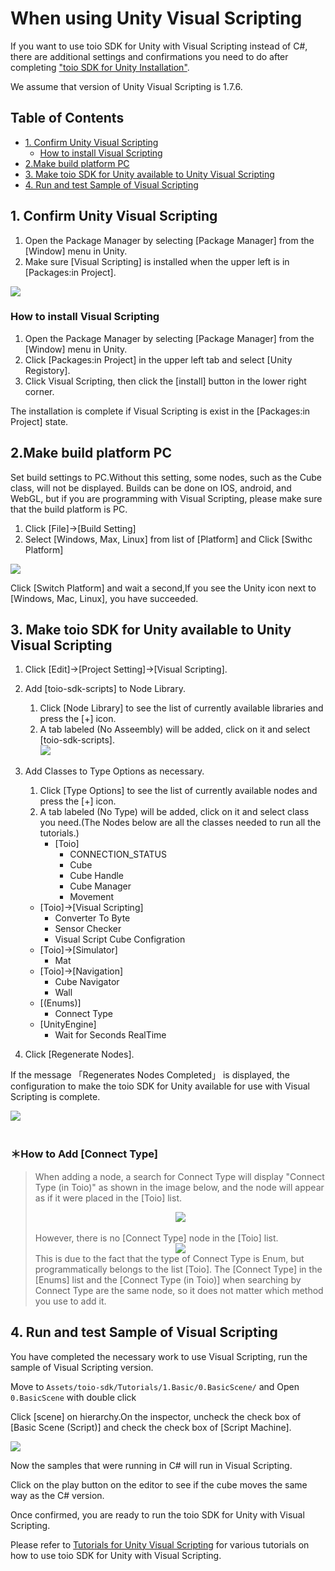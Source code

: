 # When using Unity Visual Scripting
If you want to use toio SDK for Unity with Visual Scripting instead of C#, there are additional settings and confirmations you need to do after completing ["toio SDK for Unity Installation"](download_sdk.md).

We assume that version of Unity Visual Scripting is 1.7.6.

## Table of Contents
  - [1. Confirm Unity Visual Scripting](#1-confirm-unity-visual-scripting)
    - [How to install Visual Scripting](#how-to-install-visual-scripting)
  - [2.Make build platform PC](#2make-build-platform-pc)
  - [3. Make toio SDK for Unity available to Unity Visual Scripting](#3-make-toio-sdk-for-unity-available-to-unity-visual-scripting)
  - [4. Run and test Sample of Visual Scripting](#4-run-and-test-sample-of-visual-scripting)

## 1. Confirm Unity Visual Scripting
1. Open the Package Manager by selecting [Package Manager] from the [Window] menu in Unity.
2. Make sure [Visual Scripting] is installed when the upper left is in [Packages:in Project].

<img src="res/visual_scripting_setting/visual_scripting_installed.png">

### How to install Visual Scripting
1. Open the Package Manager by selecting [Package Manager] from the [Window] menu in Unity.
1. Click [Packages:in Project] in the upper left tab and select [Unity Registory].
1. Click Visual Scripting, then click the [install] button in the lower right corner.

The installation is complete if Visual Scripting is exist in the [Packages:in Project] state.

## 2.Make build platform PC
Set build settings to PC.Without this setting, some nodes, such as the Cube class, will not be displayed.
Builds can be done on IOS, android, and WebGL, but if you are programming with Visual Scripting, please make sure that the build platform is PC.
1. Click [File]->[Build Setting]
2. Select [Windows, Max, Linux] from list of [Platform] and Click [Swithc Platform]
<img src="res/visual_scripting_setting/change_platform.png">

Click [Switch Platform] and wait a second,If you see the Unity icon next to [Windows, Mac, Linux], you have succeeded.

## 3. Make toio SDK for Unity available to Unity Visual Scripting

1. Click [Edit]->[Project Setting]->[Visual Scripting].
2. Add [toio-sdk-scripts] to Node Library.
   1. Click [Node Library] to see the list of currently available libraries and press the [+] icon.
   2. A tab labeled (No Asseembly) will be added, click on it and select [toio-sdk-scripts].<br>
![](res/visual_scripting_setting/add_toio_sdk_scripts.png)

3. Add Classes to Type Options as necessary.
   1. Click [Type Options] to see the list of currently available nodes and press the [+] icon.
   2.  A tab labeled (No Type) will be added, click on it and select class you need.(The Nodes below are all the classes needed to run all the tutorials.)
       - [Toio]
         - CONNECTION_STATUS
         - Cube
         - Cube Handle
         - Cube Manager
         - Movement
      - [Toio]->[Visual Scripting]
         - Converter To Byte
         - Sensor Checker
         - Visual Script Cube Configration
      - [Toio]->[Simulator]
         - Mat
      - [Toio]->[Navigation]
         - Cube Navigator
         - Wall
      - [(Enums)]
         - Connect Type
      - [UnityEngine]
         - Wait for Seconds RealTime
4. Click [Regenerate Nodes].

If the message 「Regenerates Nodes Completed」 is displayed, the configuration to make the toio SDK for Unity available for use with Visual Scripting is complete.

<img src="res/visual_scripting_setting/add_node.png"><br><br>

### ＊How to Add [Connect Type]

> When adding a node, a search for Connect Type will display "Connect Type (in Toio)" as shown in the image below, and the node will appear as if it were placed in the [Toio] list.<br>
> <div align="center"><img src="res/visual_scripting_setting/connect_type_search.png"></div>
> <br>However, there is no [Connect Type] node in the [Toio] list.
> <div align="center"><img src="res/visual_scripting_setting/connect_type_toio.png"></div>
> This is due to the fact that the type of Connect Type is Enum, but programmatically belongs to the list [Toio]. The [Connect Type] in the [Enums] list and the [Connect Type (in Toio)] when searching by Connect Type are the same node, so it does not matter which method you use to add it.

## 4. Run and test Sample of Visual Scripting
You have completed the necessary work to use Visual Scripting, run the sample of Visual Scripting version.

Move to `Assets/toio-sdk/Tutorials/1.Basic/0.BasicScene/` and Open `0.BasicScene` with double click

Click [scene] on hierarchy.On the inspector, uncheck the check box of [Basic Scene (Script)] and check the check box of [Script Machine].

<img src="res/visual_scripting_setting/change_csharp_to_visual_scripting.png">

Now the samples that were running in C# will run in Visual Scripting.

Click on the play button on the editor to see if the cube moves the same way as the C# version.

Once confirmed, you are ready to run the toio SDK for Unity with Visual Scripting.

Please refer to [Tutorials for Unity Visual Scripting](tutorials_visual_scriptings.md) for various tutorials on how to use toio SDK for Unity with Visual Scripting.
